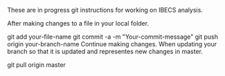 These are in progress git instructions for working on IBECS analysis.

After making changes to a file in your local folder.

git add your-file-name
git commit -a -m "Your-commit-message"
git push origin your-branch-name
Continue making changes.
When updating your branch so that it is updated and representes new changes in master.

git pull origin master
